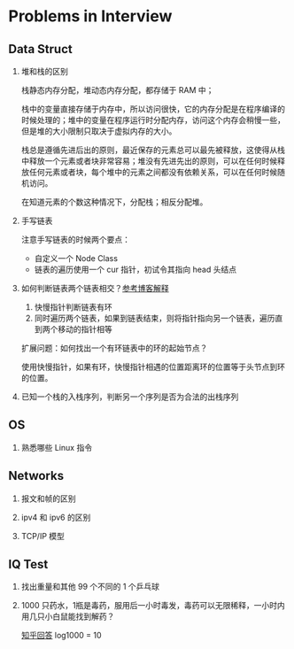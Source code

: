 # Problems in Interview

## Data Struct

1. 堆和栈的区别

   栈静态内存分配，堆动态内存分配，都存储于 RAM 中；

   栈中的变量直接存储于内存中，所以访问很快，它的内存分配是在程序编译的时候处理的；堆中的变量在程序运行时分配内存，访问这个内存会稍慢一些，但是堆的大小限制只取决于虚拟内存的大小。

   栈总是遵循先进后出的原则，最近保存的元素总可以最先被释放，这使得从栈中释放一个元素或者块非常容易；堆没有先进先出的原则，可以在任何时候释放任何元素或者块，每个堆中的元素之间都没有依赖关系，可以在任何时候随机访问。

   在知道元素的个数这种情况下，分配栈；相反分配堆。

2. 手写链表

    注意手写链表的时候两个要点：
    - 自定义一个 Node Class
    - 链表的遍历使用一个 cur 指针，初试令其指向 head 头结点

3. 如何判断链表两个链表相交？[参考博客解释](./leetcode_problem.html#intersection-of-linked-list)

   1. 快慢指针判断链表有环
   2. 同时遍历两个链表，如果到链表结束，则将指针指向另一个链表，遍历直到两个移动的指针相等

    扩展问题：如何找出一个有环链表中的环的起始节点？

    使用快慢指针，如果有环，快慢指针相遇的位置距离环的位置等于头节点到环的位置。

4. 已知一个栈的入栈序列，判断另一个序列是否为合法的出栈序列


## OS

1. 熟悉哪些 Linux 指令


## Networks

1. 报文和帧的区别

2. ipv4 和 ipv6 的区别

3. TCP/IP 模型

## IQ Test

1. 找出重量和其他 99 个不同的 1 个乒乓球

2. 1000 只药水，1瓶是毒药，服用后一小时毒发，毒药可以无限稀释，一小时内用几只小白鼠能找到解药？

    [知乎回答](https://zhuanlan.zhihu.com/p/24375080) log1000 = 10